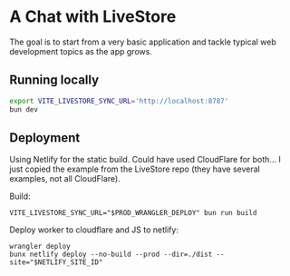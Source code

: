 # A Chat with LiveStore

The goal is to start from a very basic application and tackle typical web development topics as the app grows.

## Running locally

```bash
export VITE_LIVESTORE_SYNC_URL='http://localhost:8787'
bun dev
```


## Deployment

Using Netlify for the static build. Could have used CloudFlare for both...
I just copied the example from the LiveStore repo (they have several examples, not all CloudFlare).

Build:
```
VITE_LIVESTORE_SYNC_URL="$PROD_WRANGLER_DEPLOY" bun run build 
```

Deploy worker to cloudflare and JS to netlify:
```
wrangler deploy
bunx netlify deploy --no-build --prod --dir=./dist --site="$NETLIFY_SITE_ID" 
```